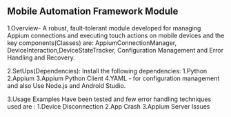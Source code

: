 ## Mobile Automation Framework Module

1.Overview- A robust, fault-tolerant module developed for managing Appium connections and executing touch actions on mobile devices and the key components(Classes) are: AppiumConnectionManager, DeviceInteraction,DeviceStateTracker, Configuration Management and Error Handling and Recovery.


2.SetUps(Dependencies):
Install the following dependencies:
1.Python 
2.Appium
3.Appium Python Client
4.YAML - for configuration management and also Use Node.js and Android Studio.

3.Usage Examples Have been tested and few error handling techniques used are :
1.Device Disconnection
2.App Crash
3.Appium Server Issues


